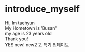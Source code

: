 # introduce_myself
Hi, Im taehyun  
My Hometown is 'Busan"  
my age is 23 years old  
Thank you!  
YES new! new2
2. 특기 업데이트